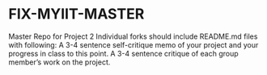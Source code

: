 # FIX-MYIIT-MASTER
Master Repo for Project 2
Individual forks should include README.md files with following:
A 3-4 sentence self-critique memo of your project and your progress in class to this point. 
A 3-4 sentence critique of each group member’s work on the project.
